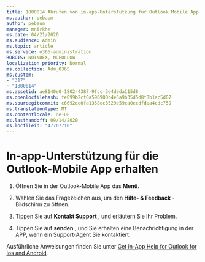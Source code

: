 ```yaml
---
title: 1800014 Abrufen von in-app-Unterstützung für Outlook Mobile App
ms.author: pebaum
author: pebaum
manager: mnirkhe
ms.date: 04/21/2020
ms.audience: Admin
ms.topic: article
ms.service: o365-administration
ROBOTS: NOINDEX, NOFOLLOW
localization_priority: Normal
ms.collection: Adm_O365
ms.custom:
- "317"
- "1800014"
ms.assetid: ae8140e0-1802-4387-9fcc-3e4deda115d8
ms.openlocfilehash: fe099b2cf0a596900c4e5a9b35d5d8f8b1ac5d07
ms.sourcegitcommit: c6692ce0fa1358ec3529e59ca0ecdfdea4cdc759
ms.translationtype: MT
ms.contentlocale: de-DE
ms.lasthandoff: 09/14/2020
ms.locfileid: "47707710"
---
```

# <a name="get-in-app-support-for-the-outlook-mobile-app"></a>In-app-Unterstützung für die Outlook-Mobile App erhalten

1. Öffnen Sie in der Outlook-Mobile App das **Menü**.

2. Wählen Sie das Fragezeichen aus, um den **Hilfe- &amp; Feedback** -Bildschirm zu öffnen.

3. Tippen Sie auf **Kontakt Support** , und erläutern Sie Ihr Problem.

4. Tippen Sie auf **senden** , und Sie erhalten eine Benachrichtigung in der APP, wenn ein Support-Agent Sie kontaktiert.

Ausführliche Anweisungen finden Sie unter [Get in-App Help for Outlook for Ios and Android](https://support.office.com/article/218a22d1-9fa5-4889-b689-de1c63493243.aspx#ID0EAABAAA=Contact_Support).
